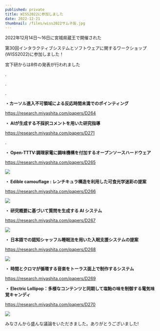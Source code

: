 ```yaml
---
published: private
title: WISS2022に参加しました
date: 2022-12-21
thumbnail: /files/wiss2022サムネ仮.jpg
---
```

2022年12月14日～16日に宮城県蔵王で開催された

第30回インタラクティブシステムとソフトウェアに関するワークショップ(WISS2022)に参加しました！

宮下研からは8件の発表が行われました

.﻿

.﻿

.﻿

**・カーソル進入不可領域による反応時間未満でのポインティング**

https://research.miyashita.com/papers/D264

**・ AIが生成する不採択コメントを用いた研究指導**

https://research.miyashita.com/papers/D271

.

**・ Open-TTTV:調理家電に調味機構を付加するオープンソースハードウェア**

https://research.miyashita.com/papers/D265

![](/files/宮下WISS2022.png)

**・ Edible camouflage : レンチキュラ構造を利用した可食光学迷彩の提案**

https://research.miyashita.com/papers/D266

![](/files/吉本WISS2022.png)

**・ 研究概要に基づいて質問を生成する AI システム**

https://research.miyashita.com/papers/D267

![](/files/大友WISS2022.png)

**・ 日本語での認知シャッフル睡眠法を用いた入眠支援システムの提案**

https://research.miyashita.com/papers/D268

![](/files/三瓶WISS2022.png)

**・ 時間とクロマが循環する音楽をトーラス面上で制作するシステム**

https://research.miyashita.com/papers/D269

**・ Electric Lollipop：多様なコンテンツと同期して塩飴の味を制御する電気味覚キャンディ**

https://research.miyashita.com/papers/D270

![](/files/舟川WISS2022.png)

みなさんから盛んな議論をいただきました。ありがとうございました!